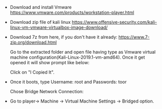 - Download and install Vmware
  https://www.vmware.com/products/workstation-player.html

- Download zip file of kali linux
  https://www.offensive-security.com/kali-linux-vm-vmware-virtualbox-image-download/

- Download 7z from here, if you don't have it already:
  https://www.7-zip.org/download.html

  Go to the extracted folder and open file having type as Vmware virtual machine configuration(Kali-Linux-2019.1-vm-amd64). Once it get opened it will show prompt like below:

  Click on "I Copied It".

- Once it boots, type Username: root and Passwords: toor

  Chose Bridge Network Connection:
  
- Go to player-> Machine -> Virtual Machine Settings -> Bridged option.
